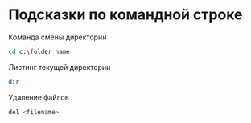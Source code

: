 # Подсказки по командной строке

Команда смены директории
```sh
cd c:\folder_name
```
Листинг текущей директории
```sh
dir
```

Удаление файлов
```sh
del <filename>
```